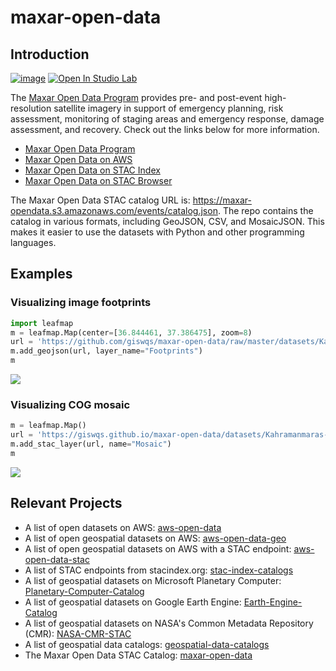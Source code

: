 # maxar-open-data

## Introduction

[![image](https://colab.research.google.com/assets/colab-badge.svg)](https://colab.research.google.com/github/giswqs/maxar-open-data/blob/master/examples/turkey_earthquake.ipynb)
[![Open In Studio Lab](https://studiolab.sagemaker.aws/studiolab.svg)](https://studiolab.sagemaker.aws/import/github/giswqs/maxar-open-data/blob/master/examples/turkey_earthquake.ipynb)

The [Maxar Open Data Program](https://www.maxar.com/open-data) provides pre- and post-event high-resolution satellite imagery in support of emergency planning, risk assessment, monitoring of staging areas and emergency response, damage assessment, and recovery. Check out the links below for more information.

- [Maxar Open Data Program](https://www.maxar.com/open-data)
- [Maxar Open Data on AWS](https://registry.opendata.aws/maxar-open-data/)
- [Maxar Open Data on STAC Index](https://stacindex.org/catalogs/maxar-open-data-catalog-ard-format#/)
- [Maxar Open Data on STAC Browser](https://radiantearth.github.io/stac-browser/#/external/maxar-opendata.s3.amazonaws.com/events/catalog.json?.language=en)

The Maxar Open Data STAC catalog URL is: https://maxar-opendata.s3.amazonaws.com/events/catalog.json. The repo contains the catalog in various formats, including GeoJSON, CSV, and MosaicJSON. This makes it easier to use the datasets with Python and other programming languages.

## Examples

### Visualizing image footprints

```python
import leafmap
m = leafmap.Map(center=[36.844461, 37.386475], zoom=8)
url = 'https://github.com/giswqs/maxar-open-data/raw/master/datasets/Kahramanmaras-turkey-earthquake-23.geojson'
m.add_geojson(url, layer_name="Footprints")
m
```

![](https://i.imgur.com/MesGklq.gif)

### Visualizing COG mosaic

```python
m = leafmap.Map()
url = 'https://giswqs.github.io/maxar-open-data/datasets/Kahramanmaras-turkey-earthquake-23/1050050044DE7E00.json'
m.add_stac_layer(url, name="Mosaic")
m
```

![](https://i.imgur.com/AaglnPQ.gif)

## Relevant Projects

- A list of open datasets on AWS: [aws-open-data](https://github.com/giswqs/aws-open-data)
- A list of open geospatial datasets on AWS: [aws-open-data-geo](https://github.com/giswqs/aws-open-data-geo)
- A list of open geospatial datasets on AWS with a STAC endpoint: [aws-open-data-stac](https://github.com/giswqs/aws-open-data-stac)
- A list of STAC endpoints from stacindex.org: [stac-index-catalogs](https://github.com/giswqs/stac-index-catalogs)
- A list of geospatial datasets on Microsoft Planetary Computer: [Planetary-Computer-Catalog](https://github.com/giswqs/Planetary-Computer-Catalog)
- A list of geospatial datasets on Google Earth Engine: [Earth-Engine-Catalog](https://github.com/giswqs/Earth-Engine-Catalog)
- A list of geospatial datasets on NASA's Common Metadata Repository (CMR): [NASA-CMR-STAC](https://github.com/giswqs/NASA-CMR-STAC)
- A list of geospatial data catalogs: [geospatial-data-catalogs](https://github.com/giswqs/geospatial-data-catalogs)
- The Maxar Open Data STAC Catalog: [maxar-open-data](https://github.com/giswqs/maxar-open-data)
